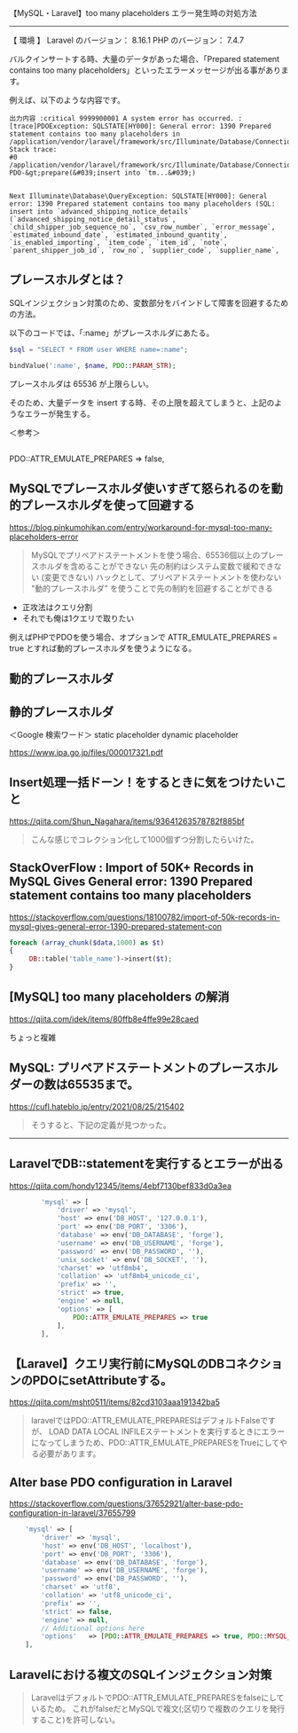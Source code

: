【MySQL・Laravel】too many placeholders エラー発生時の対処方法

________________________________________________________________
【 環境 】
Laravel のバージョン： 8.16.1
PHP のバージョン： 7.4.7


バルクインサートする時、大量のデータがあった場合、「Prepared statement contains too many placeholders」といったエラーメッセージが出る事があります。  

例えば、以下のような内容です。  
```log
出力内容 :critical 9999900001 A system error has occurred. :
[trace]PDOException: SQLSTATE[HY000]: General error: 1390 Prepared statement contains too many placeholders in /application/vendor/laravel/framework/src/Illuminate/Database/Connection.php:458
Stack trace:
#0 /application/vendor/laravel/framework/src/Illuminate/Database/Connection.php(458): PDO-&gt;prepare(&#039;insert into `tm...&#039;)


Next Illuminate\Database\QueryException: SQLSTATE[HY000]: General error: 1390 Prepared statement contains too many placeholders (SQL: insert into `advanced_shipping_notice_details` (`advanced_shipping_notice_detail_status`, `child_shipper_job_sequence_no`, `csv_row_number`, `error_message`, `estimated_inbound_date`, `estimated_inbound_quantity`, `is_enabled_importing`, `item_code`, `item_id`, `note`, `parent_shipper_job_id`, `row_no`, `supplier_code`, `supplier_name`, 
```

## プレースホルダとは？
SQLインジェクション対策のため、変数部分をバインドして障害を回避するための方法。  

以下のコードでは、「:name」がプレースホルダにあたる。
```php
$sql = "SELECT * FROM user WHERE name=:name";

bindValue(':name', $name, PDO::PARAM_STR);
```
プレースホルダは 65536 が上限らしい。  

そのため、大量データを insert する時、その上限を超えてしまうと、上記のようなエラーが発生する。  

＜参考＞  

## 




PDO::ATTR_EMULATE_PREPARES => false,


## MySQLでプレースホルダ使いすぎて怒られるのを動的プレースホルダを使って回避する
https://blog.pinkumohikan.com/entry/workaround-for-mysql-too-many-placeholders-error

> MySQLでプリペアドステートメントを使う場合、65536個以上のプレースホルダを含めることができない
> 先の制約はシステム変数で緩和できない (変更できない)
> ハックとして、プリペアドステートメントを使わない "動的プレースホルダ" を使うことで先の制約を回避することができる

 * 正攻法はクエリ分割
 * それでも俺は1クエリで取りたい

例えばPHPでPDOを使う場合、オプションで ATTR_EMULATE_PREPARES = true とすれば動的プレースホルダを使うようになる。



## 動的プレースホルダ


## 静的プレースホルダ


＜Google 検索ワード＞
static placeholder dynamic placeholder



https://www.ipa.go.jp/files/000017321.pdf




## Insert処理一括ドーン！をするときに気をつけたいこと
https://qiita.com/Shun_Nagahara/items/93641263578782f885bf

> こんな感じでコレクション化して1000個ずつ分割したらいけた。

## StackOverFlow : Import of 50K+ Records in MySQL Gives General error: 1390 Prepared statement contains too many placeholders
https://stackoverflow.com/questions/18100782/import-of-50k-records-in-mysql-gives-general-error-1390-prepared-statement-con
```php
foreach (array_chunk($data,1000) as $t)  
{
     DB::table('table_name')->insert($t); 
}
```

## [MySQL] too many placeholders の解消
https://qiita.com/idek/items/80ffb8e4ffe99e28caed

ちょっと複雑

## MySQL: プリペアドステートメントのプレースホルダーの数は65535まで。
https://cufl.hateblo.jp/entry/2021/08/25/215402

> そうすると、下記の定義が見つかった。

_______________________________________________________________________________________



## LaravelでDB::statementを実行するとエラーが出る
https://qiita.com/hondy12345/items/4ebf7130bef833d0a3ea

```php
        'mysql' => [
            'driver' => 'mysql',
            'host' => env('DB_HOST', '127.0.0.1'),
            'port' => env('DB_PORT', '3306'),
            'database' => env('DB_DATABASE', 'forge'),
            'username' => env('DB_USERNAME', 'forge'),
            'password' => env('DB_PASSWORD', ''),
            'unix_socket' => env('DB_SOCKET', ''),
            'charset' => 'utf8mb4',
            'collation' => 'utf8mb4_unicode_ci',
            'prefix' => '',
            'strict' => true,
            'engine' => null,
            'options' => [
                PDO::ATTR_EMULATE_PREPARES => true
            ],
        ],
```

## 【Laravel】クエリ実行前にMySQLのDBコネクションのPDOにsetAttributeする。
https://qiita.com/msht0511/items/82cd3103aaa191342ba5

> laravelではPDO::ATTR_EMULATE_PREPARESはデフォルトFalseですが、
> LOAD DATA LOCAL INFILEステートメントを実行するときにエラーになってしまうため、PDO::ATTR_EMULATE_PREPARESをTrueにしてやる必要があります。



## Alter base PDO configuration in Laravel
https://stackoverflow.com/questions/37652921/alter-base-pdo-configuration-in-laravel/37655799
```php
    'mysql' => [
        'driver' => 'mysql',
        'host' => env('DB_HOST', 'localhost'),
        'port' => env('DB_PORT', '3306'),
        'database' => env('DB_DATABASE', 'forge'),
        'username' => env('DB_USERNAME', 'forge'),
        'password' => env('DB_PASSWORD', ''),
        'charset' => 'utf8',
        'collation' => 'utf8_unicode_ci',
        'prefix' => '',
        'strict' => false,
        'engine' => null,
        // Additional options here
        'options'   => [PDO::ATTR_EMULATE_PREPARES => true, PDO::MYSQL_ATTR_COMPRESS => true,]
    ],
```



## Laravelにおける複文のSQLインジェクション対策
> LaravelはデフォルトでPDO::ATTR_EMULATE_PREPARESをfalseにしているため。
> これがfalseだとMySQLで複文(;区切りで複数のクエリを発行すること)を許可しない。



